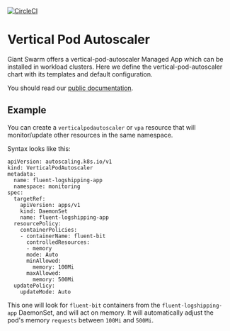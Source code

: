 [![CircleCI](https://circleci.com/gh/giantswarm/vertical-pod-autoscaler-app.svg?style=shield)](https://circleci.com/gh/giantswarm/vertical-pod-autoscaler-app)

# Vertical Pod Autoscaler

Giant Swarm offers a vertical-pod-autoscaler Managed App which can be installed in workload clusters. Here we define the vertical-pod-autoscaler chart with its templates and default configuration.

You should read our [public documentation](https://docs.giantswarm.io/getting-started/operations/autoscaling/vertical-pod-autoscaler).

## Example

You can create a `verticalpodautoscaler` or `vpa` resource that will monitor/update other resources in the same namespace.

Syntax looks like this:

```
apiVersion: autoscaling.k8s.io/v1
kind: VerticalPodAutoscaler
metadata:
  name: fluent-logshipping-app
  namespace: monitoring
spec:
  targetRef:
    apiVersion: apps/v1
    kind: DaemonSet
    name: fluent-logshipping-app
  resourcePolicy:
    containerPolicies:
    - containerName: fluent-bit
      controlledResources:
      - memory
      mode: Auto
      minAllowed:
        memory: 100Mi
      maxAllowed:
        memory: 500Mi
  updatePolicy:
    updateMode: Auto
```

This one will look for `fluent-bit` containers from the `fluent-logshipping-app` DaemonSet, and will act on memory. It will automatically adjust the pod's memory `requests` between `100Mi` and `500Mi`.
